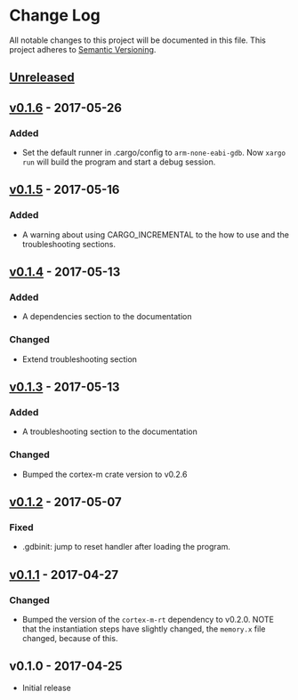 # Change Log

All notable changes to this project will be documented in this file.
This project adheres to [Semantic Versioning](http://semver.org/).

## [Unreleased]

## [v0.1.6] - 2017-05-26

### Added

- Set the default runner in .cargo/config to `arm-none-eabi-gdb`. Now `xargo
  run` will build the program and start a debug session.

## [v0.1.5] - 2017-05-16

### Added

- A warning about using CARGO_INCREMENTAL to the how to use and the
  troubleshooting sections.

## [v0.1.4] - 2017-05-13

### Added

- A dependencies section to the documentation

### Changed

- Extend troubleshooting section

## [v0.1.3] - 2017-05-13

### Added

- A troubleshooting section to the documentation

### Changed

- Bumped the cortex-m crate version to v0.2.6

## [v0.1.2] - 2017-05-07

### Fixed

- .gdbinit: jump to reset handler after loading the program.

## [v0.1.1] - 2017-04-27

### Changed

- Bumped the version of the `cortex-m-rt` dependency to v0.2.0. NOTE that the
  instantiation steps have slightly changed, the `memory.x` file changed,
  because of this.

## v0.1.0 - 2017-04-25

- Initial release

[Unreleased]: https://github.com/japaric/cortex-m-quickstart/compare/v0.1.6...HEAD
[v0.1.6]: https://github.com/japaric/cortex-m-quickstart/compare/v0.1.5...v0.1.6
[v0.1.5]: https://github.com/japaric/cortex-m-quickstart/compare/v0.1.4...v0.1.5
[v0.1.4]: https://github.com/japaric/cortex-m-quickstart/compare/v0.1.3...v0.1.4
[v0.1.3]: https://github.com/japaric/cortex-m-quickstart/compare/v0.1.2...v0.1.3
[v0.1.2]: https://github.com/japaric/cortex-m-quickstart/compare/v0.1.1...v0.1.2
[v0.1.1]: https://github.com/japaric/cortex-m-quickstart/compare/v0.1.0...v0.1.1
